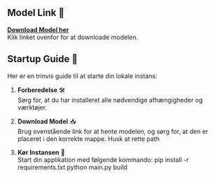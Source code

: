## Model Link 🔗

**[Download Model her](https://huggingface.co/tensorblock/Llama-3.2-3B-GGUF/blob/main/Llama-3.2-3B-Q5_K_M.gguf)**  
Klik linket ovenfor for at downloade modelen.

## Startup Guide 🚀

Her er en trinvis guide til at starte din lokale instans:

1. **Forberedelse** 🛠️  
   Sørg for, at du har installeret alle nødvendige afhængigheder og værktøjer.

2. **Download Model** 📥  
   Brug ovenstående link for at hente modelen, og sørg for, at den er placeret i den korrekte mappe.
   Husk at rette path 

3. **Kør Instansen** 🏃  
   Start din applikation med følgende kommando:
   pip install -r requirements.txt
   python main.py build 